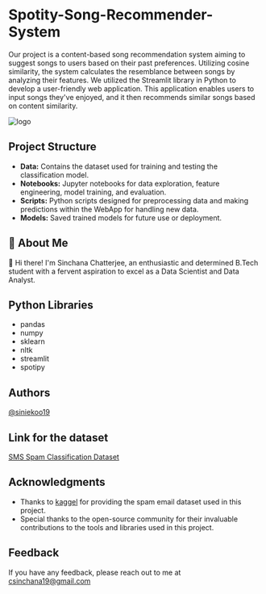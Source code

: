 # Spotity-Song-Recommender-System

Our project is a content-based song recommendation system aiming to suggest songs to users based on their past preferences. Utilizing cosine similarity, the system calculates the resemblance between songs by analyzing their features. We utilized the Streamlit library in Python to develop a user-friendly web application. This application enables users to input songs they've enjoyed, and it then recommends similar songs based on content similarity.


![logo](https://github.com/siniekoo19/Spotity-Song-Recommender-System/assets/144519238/b0448bd5-33c5-4f55-b90f-ebf34e6d5910)

## Project Structure
- **Data:** Contains the dataset used for training and testing the classification model.
- **Notebooks:** Jupyter notebooks for data exploration, feature engineering, model training, and evaluation.
- **Scripts:** Python scripts designed for preprocessing data and making predictions within the WebApp for handling new data. 
- **Models:** Saved trained models for future use or deployment.

## 🚀 About Me
👋 Hi there! I'm Sinchana Chatterjee, an enthusiastic and determined B.Tech student with a fervent aspiration to excel as a Data Scientist and Data Analyst.


## Python Libraries

- pandas
- numpy
- sklearn
- nltk
- streamlit
- spotipy


## Authors

[@siniekoo19](https://github.com/siniekoo19)


## Link for the dataset

[SMS Spam Classification Dataset](https://www.kaggle.com/datasets/notshrirang/spotify-million-song-dataset)

## Acknowledgments

- Thanks to [kaggel](https://www.kaggle.com/datasets/notshrirang/spotify-million-song-dataset) for providing the spam email dataset used in this project.
- Special thanks to the open-source community for their invaluable contributions to the tools and libraries used in this project.

## Feedback

If you have any feedback, please reach out to me at csinchana19@gmail.com

